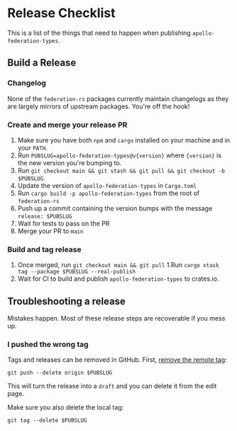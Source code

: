 # Release Checklist

This is a list of the things that need to happen when publishing `apollo-federation-types`.

## Build a Release

### Changelog

None of the `federation-rs` packages currently maintain changelogs as they are largely mirrors of upstream packages. You're off the hook!

### Create and merge your release PR

1. Make sure you have both `npm` and `cargo` installed on your machine and in your `PATH`.
1. Run `PUBSLUG=apollo-federation-types@v{version}` where `{version}` is the new version you're bumping to.
1. Run `git checkout main && git stash && git pull && git checkout -b $PUBSLUG`.
1. Update the version of `apollo-federation-types` in `Cargo.toml`
1. Run `cargo build -p apollo-federation-types` from the root of `federation-rs`
1. Push up a commit containing the version bumps with the message `release: $PUBSLUG`
1. Wait for tests to pass on the PR
1. Merge your PR to `main`

### Build and tag release

1. Once merged, run `git checkout main && git pull`
1.Run `cargo xtask tag --package $PUBSLUG --real-publish`
1. Wait for CI to build and publish `apollo-federation-types` to crates.io.

## Troubleshooting a release

Mistakes happen. Most of these release steps are recoverable if you mess up.

### I pushed the wrong tag

Tags and releases can be removed in GitHub. First, [remove the remote tag](https://stackoverflow.com/questions/5480258/how-to-delete-a-remote-tag):

```console
git push --delete origin $PUBSLUG
```

This will turn the release into a `draft` and you can delete it from the edit page.

Make sure you also delete the local tag:

```console
git tag --delete $PUBSLUG
```
